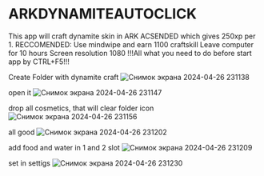 # ARKDYNAMITEAUTOCLICK

This app will craft dynamite skin in ARK ACSENDED which gives 250xp per 1. 
RECCOMENDED: Use mindwipe and earn 1100 craftskill
             Leave computer for 10 hours
             Screen resolution 1080
!!!All what you need to do before start app by CTRL+F5!!!



Create Folder with dynamite craft
![Снимок экрана 2024-04-26 231138](https://github.com/Daniils12334/ARKDYNAMITEAUTOCLICK/assets/150222525/61b550c8-9959-492c-ba90-bcc69f6150d1)

open it
![Снимок экрана 2024-04-26 231147](https://github.com/Daniils12334/ARKDYNAMITEAUTOCLICK/assets/150222525/9952940b-b73f-48f2-b0d3-c377f7014fc4)

drop all cosmetics, that will clear folder icon
![Снимок экрана 2024-04-26 231156](https://github.com/Daniils12334/ARKDYNAMITEAUTOCLICK/assets/150222525/a08a22c6-f8ee-411c-9e01-cc8236aea56c)

all good
![Снимок экрана 2024-04-26 231202](https://github.com/Daniils12334/ARKDYNAMITEAUTOCLICK/assets/150222525/94134e1d-c863-4663-9ebd-3e5e88dd86a8)

add food and water in 1 and 2 slot
![Снимок экрана 2024-04-26 231209](https://github.com/Daniils12334/ARKDYNAMITEAUTOCLICK/assets/150222525/38d791fa-ca0f-4e45-b779-866737ef7ea5)

set in settigs
![Снимок экрана 2024-04-26 231230](https://github.com/Daniils12334/ARKDYNAMITEAUTOCLICK/assets/150222525/cf454ecb-2e9b-4a37-b211-201ee550c569)
